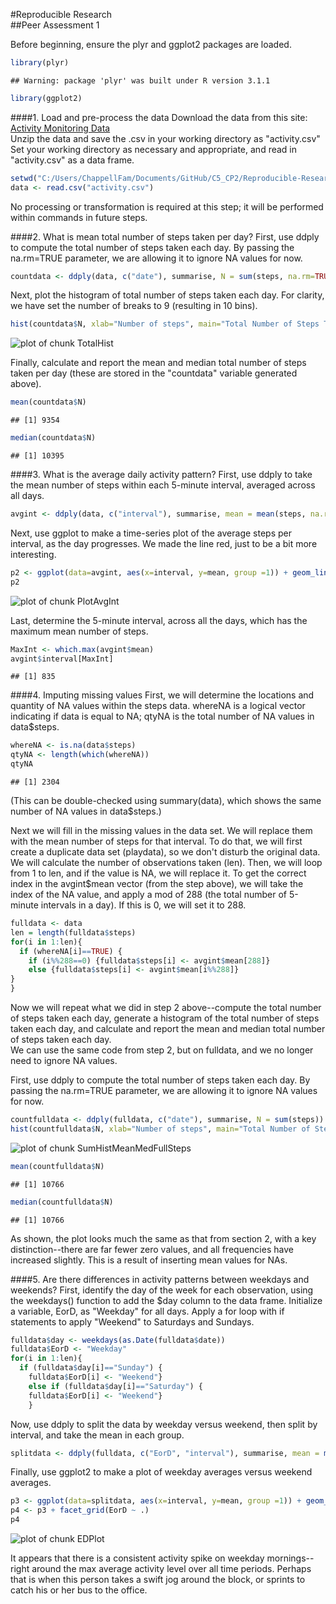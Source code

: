 #Reproducible Research  
##Peer Assessment 1

Before beginning, ensure the plyr and ggplot2 packages are loaded. 

```r
library(plyr)
```

```
## Warning: package 'plyr' was built under R version 3.1.1
```

```r
library(ggplot2)
```

####1. Load and pre-process the data
Download the data from this site:   
[Activity Monitoring Data](https://d396qusza40orc.cloudfront.net/repdata%2Fdata%2Factivity.zip)  
Unzip the data and save the .csv in your working directory as "activity.csv"  
Set your working directory as necessary and appropriate, and read in "activity.csv" as a data frame.  

```r
setwd("C:/Users/ChappellFam/Documents/GitHub/C5_CP2/Reproducible-Research-Peer-Assessment-1")
data <- read.csv("activity.csv")
```

No processing or transformation is required at this step; it will be performed within commands in future steps. 


####2. What is mean total number of steps taken per day?
First, use ddply to compute the total number of steps taken each day. By passing the na.rm=TRUE parameter, we are allowing it to ignore NA values for now.  

```r
countdata <- ddply(data, c("date"), summarise, N = sum(steps, na.rm=TRUE))
```

Next, plot the histogram of total number of steps taken each day. For clarity, we have set the number of breaks to 9 (resulting in 10 bins).  

```r
hist(countdata$N, xlab="Number of steps", main="Total Number of Steps Taken Each Day, NA values ignored", breaks=9)
```

![plot of chunk TotalHist](figure/TotalHist.png) 

Finally, calculate and report the mean and median total number of steps taken per day (these are stored in the "countdata" variable generated above).  

```r
mean(countdata$N)
```

```
## [1] 9354
```

```r
median(countdata$N)
```

```
## [1] 10395
```


####3. What is the average daily activity pattern?
First, use ddply to take the mean number of steps within each 5-minute interval, averaged across all days.  

```r
avgint <- ddply(data, c("interval"), summarise, mean = mean(steps, na.rm=TRUE))
```

Next, use ggplot to make a time-series plot of the average steps per interval, as the day progresses.  We made the line red, just to be a bit more interesting.  

```r
p2 <- ggplot(data=avgint, aes(x=interval, y=mean, group =1)) + geom_line(colour="red", size=1.5)+xlab("5-minute Interval")+ylab("Average Number of Steps Taken")+ggtitle("Average Number of Steps Taken per 5-minute Interval")
p2
```

![plot of chunk PlotAvgInt](figure/PlotAvgInt.png) 

Last, determine the 5-minute interval, across all the days, which has the maximum mean number of steps. 

```r
MaxInt <- which.max(avgint$mean)
avgint$interval[MaxInt]
```

```
## [1] 835
```

####4. Imputing missing values
First, we will determine the locations and quantity of NA values within the steps data. whereNA is a logical vector indicating if data is equal to NA; qtyNA is the total number of NA values in data$steps.  

```r
whereNA <- is.na(data$steps)
qtyNA <- length(which(whereNA))
qtyNA
```

```
## [1] 2304
```
(This can be double-checked using summary(data), which shows the same number of NA values in data$steps.)  

Next we will fill in the missing values in the data set.  We will replace them with the mean number of steps for that interval.  To do that, we will first create a duplicate data set (playdata), so we don't disturb the original data.  We will calculate the number of observations taken (len).  Then, we will loop from 1 to len, and if the value is NA, we will replace it.  To get the correct index in the avgint$mean vector (from the step above), we will take the index of the NA value, and apply a mod of 288 (the total number of 5-minute intervals in a day).  If this is 0, we will set it to 288.  

```r
fulldata <- data
len = length(fulldata$steps)
for(i in 1:len){
  if (whereNA[i]==TRUE) {
    if (i%%288==0) {fulldata$steps[i] <- avgint$mean[288]}
    else {fulldata$steps[i] <- avgint$mean[i%%288]}
}
}
```

Now we will repeat what we did in step 2 above--compute the total number of steps taken each day, generate a histogram of the total number of steps taken each day, and calculate and report the mean and median total number of steps taken each day.    
We can use the same code from step 2, but on fulldata, and we no longer need to ignore NA values.  

First, use ddply to compute the total number of steps taken each day. By passing the na.rm=TRUE parameter, we are allowing it to ignore NA values for now.

```r
countfulldata <- ddply(fulldata, c("date"), summarise, N = sum(steps))
hist(countfulldata$N, xlab="Number of steps", main="Total Number of Steps Taken Each Day, NA values replaced", breaks=9)
```

![plot of chunk SumHistMeanMedFullSteps](figure/SumHistMeanMedFullSteps.png) 

```r
mean(countfulldata$N)
```

```
## [1] 10766
```

```r
median(countfulldata$N)
```

```
## [1] 10766
```

As shown, the plot looks much the same as that from section 2, with a key distinction--there are far fewer zero values, and all frequencies have increased slightly.  This is a result of inserting mean values for NAs.  


####5. Are there differences in activity patterns between weekdays and weekends?
First, identify the day of the week for each observation, using the weekdays() function to add the $day column to the data frame.  Initialize a variable, EorD, as "Weekday" for all days.  Apply a for loop with if statements to apply "Weekend" to Saturdays and Sundays.  

```r
fulldata$day <- weekdays(as.Date(fulldata$date))
fulldata$EorD <- "Weekday"
for(i in 1:len){
  if (fulldata$day[i]=="Sunday") {
    fulldata$EorD[i] <- "Weekend"}
    else if (fulldata$day[i]=="Saturday") {
    fulldata$EorD[i] <- "Weekend"}
    }
```

Now, use ddply to split the data by weekday versus weekend, then split by interval, and take the mean in each group.  

```r
splitdata <- ddply(fulldata, c("EorD", "interval"), summarise, mean = mean(steps))
```

Finally, use ggplot2 to make a plot of weekday averages versus weekend averages. 

```r
p3 <- ggplot(data=splitdata, aes(x=interval, y=mean, group =1)) + geom_line(colour="red", size=1.5)+xlab("5-minute Interval")+ylab("Average Number of Steps Taken")+ggtitle("Weekday vs. Weekend Activity Patterns")
p4 <- p3 + facet_grid(EorD ~ .)
p4
```

![plot of chunk EDPlot](figure/EDPlot.png) 
   
It appears that there is a consistent activity spike on weekday mornings--right around the max average activity level over all time periods.  Perhaps that is when this person takes a swift jog around the block, or sprints to catch his or her bus to the office.  
